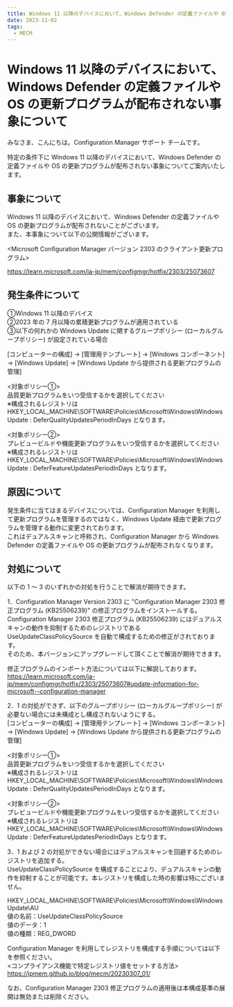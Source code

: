 ```yaml
---
title: Windows 11 以降のデバイスにおいて、Windows Defender の定義ファイルや OS の更新プログラムが配布されない事象について
date: 2023-11-02
tags:
  - MECM
---
```


# Windows 11 以降のデバイスにおいて、Windows Defender の定義ファイルや OS の更新プログラムが配布されない事象について

みなさま、こんにちは。Configuration Manager サポート チームです。

特定の条件下に Windows 11 以降のデバイスにおいて、Windows Defender の定義ファイルや OS の更新プログラムが配布されない事象についてご案内いたします。

## 事象について
Windows 11 以降のデバイスにおいて、Windows Defender の定義ファイルや OS の更新プログラムが配布されないことがございます。  
また、本事象について以下の公開情報がございます。

<Microsoft Configuration Manager バージョン 2303 のクライアント更新プログラム>

https://learn.microsoft.com/ja-jp/mem/configmgr/hotfix/2303/25073607


## 発生条件について
①Windows 11 以降のデバイス  
②2023 年の 7 月以降の累積更新プログラムが適用されている  
③以下の何れかの Windows Update に関するグループポリシー (ローカルグループポリシー) が設定されている場合  

[コンピューターの構成] -> [管理用テンプレート] -> [Windows コンポーネント] -> [Windows Update] -> [Windows Update から提供される更新プログラムの管理] 

<対象ポリシー①>  
品質更新プログラムをいつ受信するかを選択してください   
※構成されるレジストリは HKEY_LOCAL_MACHINE\SOFTWARE\Policies\Microsoft\Windows\WindowsUpdate : DeferQualityUpdatesPeriodInDays となります。

<対象ポリシー②>  
プレビュービルドや機能更新プログラムをいつ受信するかを選択してください  
※構成されるレジストリは HKEY_LOCAL_MACHINE\SOFTWARE\Policies\Microsoft\Windows\WindowsUpdate : DeferFeatureUpdatesPeriodInDays となります。

## 原因について
発生条件に当てはまるデバイスについては、Configuration Manager を利用して更新プログラムを管理するのではなく、Windows Update 経由で更新プログラムを管理する動作に変更されております。  
これはデュアルスキャンと呼称され、Configuration Manager から Windows Defender の定義ファイルや OS の更新プログラムが配布されなくなります。

## 対処について
以下の 1 ～ 3 のいずれかの対処を行うことで解消が期待できます。  

1．Configuration Manager Version 2303 に "Configuration Manager 2303 修正プログラム (KB25506239)" の修正プログラムをインストールする。  
Configuration Manager 2303 修正プログラム (KB25506239) にはデュアルスキャンの動作を抑制するためのレジストリである UseUpdateClassPolicySource を自動で構成するための修正がされております。  
そのため、本バージョンにアップグレードして頂くことで解消が期待できます。  

修正プログラムのインポート方法については以下に解説しております。  
https://learn.microsoft.com/ja-jp/mem/configmgr/hotfix/2303/25073607#update-information-for-microsoft--configuration-manager

2．1 の対処ができず、以下のグループポリシー (ローカルグループポリシー) が必要ない場合には未構成とし構成されないようにする。  
[コンピューターの構成] -> [管理用テンプレート] -> [Windows コンポーネント] -> [Windows Update] -> [Windows Update から提供される更新プログラムの管理] 

<対象ポリシー①>  
品質更新プログラムをいつ受信するかを選択してください   
※構成されるレジストリは HKEY_LOCAL_MACHINE\SOFTWARE\Policies\Microsoft\Windows\WindowsUpdate : DeferQualityUpdatesPeriodInDays となります。

<対象ポリシー②>  
プレビュービルドや機能更新プログラムをいつ受信するかを選択してください  
※構成されるレジストリは HKEY_LOCAL_MACHINE\SOFTWARE\Policies\Microsoft\Windows\WindowsUpdate : DeferFeatureUpdatesPeriodInDays となります。  

3．1 および 2 の対処ができない場合にはデュアルスキャンを回避するためのレジストリを追加する。  
UseUpdateClassPolicySource を構成することにより、デュアルスキャンの動作を抑制することが可能です。本レジストリを構成した時の影響は特にございません。   

HKEY_LOCAL_MACHINE\SOFTWARE\Policies\Microsoft\Windows\WindowsUpdate\AU  
値の名前：UseUpdateClassPolicySource  
値のデータ：1  
値の種類：REG_DWORD  

Configuration Manager を利用してレジストリを構成する手順については以下を参照ください。   
<コンプライアンス機能で特定レジストリ値をセットする方法>  
https://jpmem.github.io/blog/mecm/20230307_01/

なお、Configuration Manager 2303 修正プログラムの適用後は本構成基準の展開は無効または削除ください。